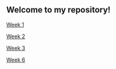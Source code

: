 ## Welcome to my repository!

[Week 1](https://github.com/diegopro570/core-code-from-scratch-readme/blob/main/Week%201.md)

[Week 2](https://github.com/diegopro570/core-code-from-scratch-readme/blob/main/Week%202.md)

[Week 3](https://github.com/diegopro570/core-code-from-scratch-readme/blob/main/Week%203.md)

[Week 6](https://github.com/diegopro570/core-code-from-scratch-readme/blob/main/Week%206.md)
